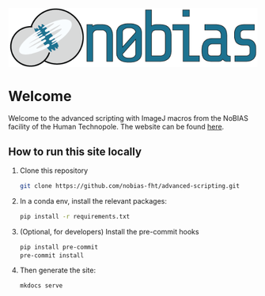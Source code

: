 <p align="center">
    <a href="https://nobias-fht.github.io/advanced-scripting/">
    <img src="https://github.com/nobias-fht/.github/blob/main/images/banner_nobgd.png?raw=true">
    </a>
</p>

# Welcome

Welcome to the advanced scripting with ImageJ macros from the NoBIAS facility of the Human Technopole. The website can 
be found [here](https://nobias-fht.github.io/advanced-scripting/).

## How to run this site locally

1. Clone this repository

    ```bash
    git clone https://github.com/nobias-fht/advanced-scripting.git
    ```

2. In a conda env, install the relevant packages:

    ```bash
    pip install -r requirements.txt
    ```

3. (Optional, for developers) Install the pre-commit hooks

    ```bash
    pip install pre-commit
    pre-commit install
    ```

4. Then generate the site:

    ```bash
    mkdocs serve
    ```
